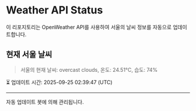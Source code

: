 
# Weather API Status

이 리포지토리는 OpenWeather API를 사용하여 서울의 날씨 정보를 자동으로 업데이트합니다.

## 현재 서울 날씨
> 서울의 현재 날씨: overcast clouds, 온도: 24.51°C, 습도: 74%

⏳ 업데이트 시간: 2025-09-25 02:39:47 (UTC)

---
자동 업데이트 봇에 의해 관리됩니다.
